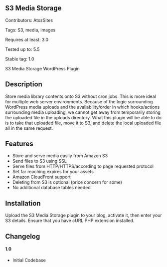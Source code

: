 ## S3 Media Storage ##

Contributors: AtozSites

Tags: S3, media, images

Requires at least: 3.0

Tested up to: 5.5

Stable tag: 1.0


S3 Media Storage WordPress Plugin

## Description ##

Store media library contents onto S3 without cron jobs. This is more ideal for multiple web server environments. Because of the logic surrounding
WordPress media uploads and the availability/order in which hooks/actions surrounding media uploading, we cannot get away from temporarily storing
the uploaded file in the uploads directory. What this plugin will be able to do is to take that uploaded file, move it to S3, and delete the local
uploaded file all in the same request.

## Features ##

* Store and serve media easily from Amazon S3
* Send files to S3 using SSL
* Serve files from HTTP/HTTPS/according to page requested protocol
* Set far reaching expires for your assets
* Amazon CloudFront support
* Deleting from S3 is optional (price concern for some)
* No additional database tables needed

## Installation ##

Upload the S3 Media Storage plugin to your blog, activate it, then enter your S3 details. Ensure that you have cURL PHP extension installed.

## Changelog ##

#### 1.0 ####
* Initial Codebase
